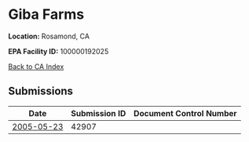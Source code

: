 # Giba Farms

**Location:** Rosamond, CA

**EPA Facility ID:** 100000192025

[Back to CA Index](../../index.md)

## Submissions

| Date | Submission ID | Document Control Number |
|------|--------------|-------------------------|
| [2005-05-23](submissions/42907.md) | 42907 |  |
